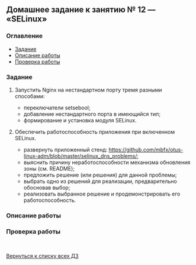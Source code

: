 ## Домашнее задание к занятию № 12 — «SELinux»  <!-- omit in toc -->

### Оглавление  <!-- omit in toc -->

- [Задание](#Задание)
- [Описание работы](#Описание-работы)
- [Проверка работы](#Проверка-работы)

### Задание

1. Запустить Nginx на нестандартном порту тремя разными способами:
   - переключатели setsebool;
   - добавление нестандартного порта в имеющийся тип;
   - формирование и установка модуля SELinux.

2. Обеспечить работоспособность приложения при включенном SELinux.
   - развернуть приложенный стенд: https://github.com/mbfx/otus-linux-adm/blob/master/selinux_dns_problems/;
   - выяснить причину неработоспособности механизма обновления зоны (см. README);
   - предложить решение (или решения) для данной проблемы;
   - выбрать одно из решений для реализации, предварительно обосновав выбор;
   - реализовать выбранное решение и продемонстрировать его работоспособность.

### Описание работы



### Проверка работы



<br/>

[Вернуться к списку всех ДЗ](../README.md)
